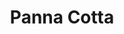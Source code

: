 ---
layout: recette
categories: [recettes]
hidden: true
lang: fr
title: Panna Cotta
type: sucre
pour: pour 4 ramequins
ingredients: 
  - nom: gélatine en poudre 
    qte: 1.5
    unite: gr
  - nom: eau froide
    qte: 7.5
    unite: mL
  - nom: crème fleurette
    qte: 300
    unite: gr
  - nom: sucre
    qte: 30
    unite: gr
  - nom: vanille liquide
    qte: 1
    unite: cuillère à café
etapes:
  - label: Hydratation de la Gélatine
    details:
      - Verser l'eau dans un petit récipient
      - Saupoudrer la gélatine dessus
  - label: Préparation
    details:
      - Mouiller une casserole
      - Verser la crème, la vanille liquide et le sucre dans la casserole
      - Arrêter au début de l'ébullition
      - Transvaser dans un récipient et attendre que le mélange soit à 55 degrés Celsius
      - Ajouter la gélatine
      - Mélanger jusqu'à ce que tout soit dissous
      - Verser dans les ramequins
      - Laisser prendre au moins 4 heures au réfrigérateur
notes:
  - "Gélatine en poudre utilisée : Mc Kenzie (Platinum Grade)"
---